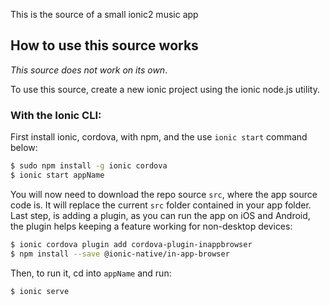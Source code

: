 This is the source of a small ionic2 music app

## How to use this source works

*This source does not work on its own*.

To use this source, create a new ionic project using the ionic node.js utility.

### With the Ionic CLI:

First install ionic, cordova, with npm, and the use `ionic start` command below:

```bash
$ sudo npm install -g ionic cordova
$ ionic start appName
```

You will now need to download the repo source `src`, where the app source code is. It will replace the current `src` folder contained in your app folder.
Last step, is adding a plugin, as you can run the app on iOS and Android, the plugin helps keeping a feature working for non-desktop devices:
```bash
$ ionic cordova plugin add cordova-plugin-inappbrowser
$ npm install --save @ionic-native/in-app-browser
```

Then, to run it, cd into `appName` and run:

```bash
$ ionic serve
```
